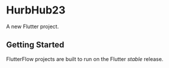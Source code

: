 # HurbHub23

A new Flutter project.

## Getting Started

FlutterFlow projects are built to run on the Flutter _stable_ release.
